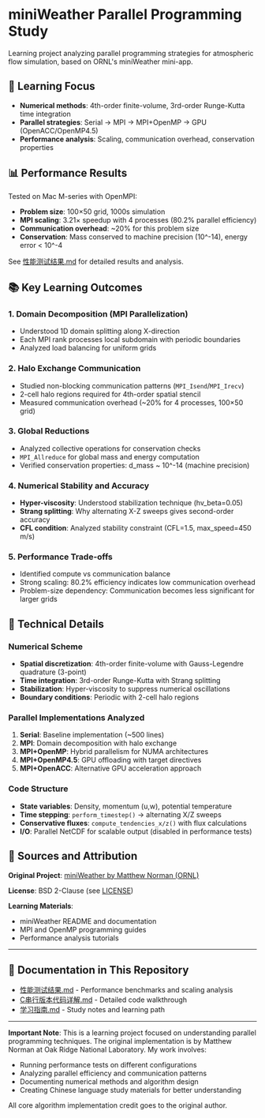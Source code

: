 # miniWeather Parallel Programming Study

Learning project analyzing parallel programming strategies for atmospheric flow simulation, based on ORNL's miniWeather mini-app.

## 🎯 Learning Focus

- **Numerical methods**: 4th-order finite-volume, 3rd-order Runge-Kutta time integration
- **Parallel strategies**: Serial → MPI → MPI+OpenMP → GPU (OpenACC/OpenMP4.5)
- **Performance analysis**: Scaling, communication overhead, conservation properties

## 📊 Performance Results

Tested on Mac M-series with OpenMPI:
- **Problem size**: 100×50 grid, 1000s simulation
- **MPI scaling**: 3.21× speedup with 4 processes (80.2% parallel efficiency)
- **Communication overhead**: ~20% for this problem size
- **Conservation**: Mass conserved to machine precision (10^-14), energy error < 10^-4

See [性能测试结果.md](性能测试结果.md) for detailed results and analysis.

## 📚 Key Learning Outcomes

### 1. Domain Decomposition (MPI Parallelization)
- Understood 1D domain splitting along X-direction
- Each MPI rank processes local subdomain with periodic boundaries
- Analyzed load balancing for uniform grids

### 2. Halo Exchange Communication
- Studied non-blocking communication patterns (`MPI_Isend`/`MPI_Irecv`)
- 2-cell halo regions required for 4th-order spatial stencil
- Measured communication overhead (~20% for 4 processes, 100×50 grid)

### 3. Global Reductions
- Analyzed collective operations for conservation checks
- `MPI_Allreduce` for global mass and energy computation
- Verified conservation properties: d_mass ~ 10^-14 (machine precision)

### 4. Numerical Stability and Accuracy
- **Hyper-viscosity**: Understood stabilization technique (hv_beta=0.05)
- **Strang splitting**: Why alternating X-Z sweeps gives second-order accuracy
- **CFL condition**: Analyzed stability constraint (CFL=1.5, max_speed=450 m/s)

### 5. Performance Trade-offs
- Identified compute vs communication balance
- Strong scaling: 80.2% efficiency indicates low communication overhead
- Problem-size dependency: Communication becomes less significant for larger grids

## 🔬 Technical Details

### Numerical Scheme
- **Spatial discretization**: 4th-order finite-volume with Gauss-Legendre quadrature (3-point)
- **Time integration**: 3rd-order Runge-Kutta with Strang splitting
- **Stabilization**: Hyper-viscosity to suppress numerical oscillations
- **Boundary conditions**: Periodic with 2-cell halo regions

### Parallel Implementations Analyzed
1. **Serial**: Baseline implementation (~500 lines)
2. **MPI**: Domain decomposition with halo exchange
3. **MPI+OpenMP**: Hybrid parallelism for NUMA architectures
4. **MPI+OpenMP4.5**: GPU offloading with target directives
5. **MPI+OpenACC**: Alternative GPU acceleration approach

### Code Structure
- **State variables**: Density, momentum (u,w), potential temperature
- **Time stepping**: `perform_timestep()` → alternating X/Z sweeps
- **Conservative fluxes**: `compute_tendencies_x/z()` with flux calculations
- **I/O**: Parallel NetCDF for scalable output (disabled in performance tests)

## 📖 Sources and Attribution

**Original Project**: [miniWeather by Matthew Norman (ORNL)](https://github.com/mrnorman/miniWeather)

**License**: BSD 2-Clause (see [LICENSE](LICENSE))

**Learning Materials**:
- miniWeather README and documentation
- MPI and OpenMP programming guides
- Performance analysis tutorials

---

## 📝 Documentation in This Repository

- [性能测试结果.md](性能测试结果.md) - Performance benchmarks and scaling analysis
- [C串行版本代码详解.md](C串行版本代码详解.md) - Detailed code walkthrough
- [学习指南.md](学习指南.md) - Study notes and learning path

---

**Important Note**: This is a learning project focused on understanding parallel programming techniques. The original implementation is by Matthew Norman at Oak Ridge National Laboratory. My work involves:
- Running performance tests on different configurations
- Analyzing parallel efficiency and communication patterns
- Documenting numerical methods and algorithm design
- Creating Chinese language study materials for better understanding

All core algorithm implementation credit goes to the original author.

